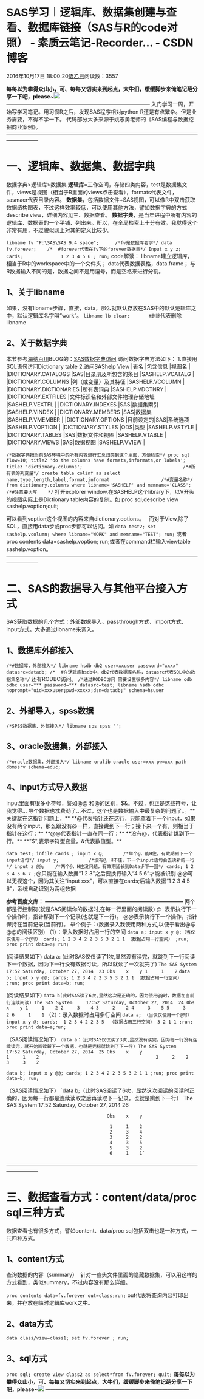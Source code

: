 
# SAS学习︱逻辑库、数据集创建与查看、数据库链接（SAS与R的code对照） - 素质云笔记-Recorder... - CSDN博客

2016年10月17日 18:00:20[悟乙己](https://me.csdn.net/sinat_26917383)阅读数：3557




**每每以为攀得众山小，可、每每又切实来到起点，大牛们，缓缓脚步来俺笔记葩分享一下吧，please~**![](https://img-blog.csdn.net/20161213101203247)
———————————————————————————
入门学习一周，开始写学习笔记。用习惯R之后，发现SAS程序相对python R还是有点繁杂。但是业务需要，不得不学一下。
代码部分大多来源于姚志勇老师的《SAS编程与数据挖掘商业案例》。
——————————————————————————————————————————

# 一、逻辑库、数据集、数据字典
数据字典>逻辑库>数据集
**逻辑库**=工作空间，存储四类内容，test是数据集文件，views是视图（相当于R里面的views点击查看），formats代表文件，sasmacr代表目录内容。
**数据集**，包括数据文件+SAS视图，可以像R中双击获取数据结构图表，不过这样效率较低，可以使用其他方法，譬如数据字典的方式describe view，详细内容见三、数据查看。
**数据字典**，是当年进程中所有内容的逻辑库、数据表的一个平铺、列出来。所以，在全局检索上十分有效。我觉得这个非常有用，不过貌似网上对其的定义比较少。

`libname fv "F:\SAS\SAS 9.4 space";      /*fv是数据库名字*/
data fv.forever;    /*  #forever代表在fv下的forever数据集*/
Input x y z;
Cards;             
1 2 3
4 5 6
;
run;`
code解读：
libname建立逻辑库，相当于R中的workspace中的一个文件夹；
data代表数据表格，data.frame；
与R数据输入不同的是，数据之间不是用逗号，而是空格来进行分割。

## 1、关于libname
如果，没有libname步骤，直接，data，那么就默认存放在SAS中的默认逻辑库之中，默认逻辑库名字叫“work”。
`libname lb clear;       #删除`代表删除libname

## 2、关于数据字典
本节参考[海纳百川](http://www.cnblogs.com/qlp1982/)BLOG的：[SAS数据字典访问](http://www.cnblogs.com/qlp1982/archive/2012/08/20/2647641.html)
访问数据字典方法如下：
1.直接用SQL语句访问Dictionary table
2.访问SAShelp View
|表名
|包含信息
|视图名
|
|DICTIONARY.CATALOGS
|SAS|目录册及所包含的条目
|SASHELP.VCATALG
|
|DICTIONARY.COLUMNS
|列（或变量）及其特征
|SASHELP.VCOLUMN
|
|DICTIONARY.DICTIONARIES
|所有表词典
|SASHELP.VDCTNRY
|
|DICTIONARY.EXTFILES
|文件标识名和外部文件物理存储地址
|SASHELP.VEXTFL
|
|DICTIONARY.INDEXES
|SAS|数据集索引
|SASHELP.VINDEX
|
|DICTIONARY.MEMBERS
|SAS|数据集
|SASHELP.VMEMBER
|
|DICTIONARY.OPTIONS
|目前设定的|SAS|系统选项
|SASHELP.VOPTION
|
|DICTIONARY.STYLES
|ODS|类型
|SASHELP.VSTYLE
|
|DICTIONARY.TABLES
|SAS|数据文件和视图
|SASHELP.VTABLE
|
|DICTIONARY.VIEWS
|SAS|数据视图
|SASHELP.VVIEW
|

`/*数据字典把当前SAS环境中的所有内容进行汇总归类到这个里面，方便检索*/
proc sql flow=10;
title2 'do the columns have formats,informats,or labels';
title3 'dictionary.columns';                                    
/*#所有表的列变量*/
create table colinf as
select name,type,length,label,format,informat                  
/*#变量名称*/
from dictionary.columns
where libname='SASHELP' and memname='CLASS';
/*#注意要大写	*/`
打开explorer window,在SASHELP这个library下，以V开头的视图实际上是Dictionary table内容的复制。如
proc sql;describe view sashelp.voption;quit;

可以看到voption这个视图的内容来自dictionary.options。   而对于View,除了SQL，直接用data步或proc步都可以访问。如
`data test2;
set sashelp.vcolumn;
where libname="WORK" and memname="TEST";
run;`
或者
proc contents data=sashelp.voption;
run;或者在command栏输入viewtable sashelp.voption。
——————————————————————————————————————————

# 二、SAS的数据导入与其他平台接入方式

SAS获取数据的几个方式：外部数据导入、passthrough方式、import方式、input方式。大多通过libname来调入。
## 1、数据库外部接入
`/*#数据库，外部接入*/
libname hsdb db2 user=xxuser password="xxxx" datasrc=datadb;
/*	#在逻辑库hsdb中，db2代表数据库名称，datasrc代表SQL中的数据集名称*/`
还有RODBC访问。
`/*通过RODBC访问 需要设置很多内容*/
libname odb odbc user=*** password=*** datasrc=test;
libname hsdb odbc noprompt="uid=xxxuser;pwd=xxxxx;dsn=datadb;" schema=hsuser`

## 2、外部导入，spss数据
`/*SPSS数据集，外部接入*/
libname sps spss '';`
## 3、oracle数据集，外部接入
`/*oracle数据集，外部接入*/
libname oralib oracle user=xxx pw=xxx path dbmssrv schema=educ;`
## 4、input方式导入数据
input里面有很多小符号，譬如@@ 和@的区别，$&。不过，也正是这些符号，让我觉得... 导个数据也忒费劲了...不过，这个也是数据输入中最复杂的问题了。。**关键就在这指针问题上，**
**@代表指针还在这行，只能罩着下一个input，如果没有两个input，那么跟没有@一样，直接跳到下一行；接下来一个有，则相当于指针在这行；**
**@@代表指针一直在同一行；**
**没有@，代表指针跳到下一行。**
**"$",表示字符型变量，&代表数值型。**

`data test;
    infile cards ;
    input x @;       /*单个@，能H住，有效期到下一个input语句*/
    input y;           /*没有@，H不住，下一个input语句会去读新的一行*/
    input z @@;    /*两个@，H住没问题，有效期延长到Data步下一圈*/
cards;
1 2 3
4 5 6
7
;`@只能在输入数据“1 2 3”之后要换行输入“4 5 6”才能被识别
@@可以无视这个，因为其关注“input xxx”，可以直接在cards;后输入数据“1 2 3 4 5 6”，系统自动识别为两组数据

**参考百度文库：**
**——————————————————————————**
两个都是行控制符(就是SAS阅读你的数据时,在每一行里面的阅读数)
@  表示执行下一个操作时，指针移到下一个记录(也就是下一行)。
@@表示执行下一个操作，指针保持在当前记录(当前行)。
举个例子：(数据录入我使用两种方式,以便于看出@与@@的阅读区别)
（1）：录入数据时占用一行的空间
`data a;
  input x y @;（当仅仅使用一个@时）
  cards;
  1 2 3 4 2 2 3 5 3 2 1 1 （数据占用一行空间）
  ;run;
proc print data=a;
run;`

(阅读结果如下)
data a: (此时SAS仅仅读了1次,显然没有读完，就跳到下一行阅读下一个数据，因为下一行没有数据可读，所以就读了一次就完了)
`The SAS System     17:52 Saturday, October 27, 2014  23
                                         Obs    x    y
                                          1     1    2`
`data b;
  input x y @@;
  cards;
  1 2 3 4 2 2 3 5 3 2 1 1 （数据占用一行空间）
  ;run;
proc print data=b;
run;`

(阅读结果如下)
`data b(此时SAS读了6次,显然这次是正确的，因为使用@@时，数据在当前行连续阅读)
            The SAS System     17:52 Saturday, October 27, 2014  24
                                         Obs    x    y
                                          1     1    2
                                          2     3    4
                                          3     2    2
                                          4     3    5
                                          5     3    2
                                          6     1    1`
（2）：录入数据时占用多行空间
`data a; （当仅仅使用一个@时）
  input x y @;
  cards;  1 2 3 4
2 2 3 5  （数据占用三行空间）
         3 2 1 1
  ;run;
proc print data=a;run;`

（SAS阅读情况如下）
`data a：(此时SAS仅仅读了3次,显然没有读完，因为每一行没有连续读完，就开始阅读新下一个数据，也就是光标就跳到了下一行)
     The SAS System     17:52 Saturday, October 27, 2014  25
                                         Obs    x    y                                          
                                          1     1    2                                          
                                          2     2    2                                          
                                          3     3    2`

`data b;
  input x y @@;
  cards;
  1 2 3 4
  2 2 3 5
  3 2 1 1
  ;run;
proc print data=b;
run;`

（SAS阅读情况如下）
`data b;（此时SAS阅读了6次，显然这次阅读的阅读时正确的，因为每一行都是连续读取之后再读取下一记录，也就是跳到下一行）
           The SAS System     17:52 Saturday, October 27, 2014  26
                                                                                                
                                         Obs    x    y                                          
                                                                                                
                                          1     1    2                                          
                                          2     3    4                                          
                                          3     2    2                                          
                                          4     3    5                                          
                                          5     3    2                                          
                                          6     1    1`
——————————————————————————————————————————

# 三、数据查看方式：content/data/proc sql三种方式

数据查看也有很多方式，譬如content、data/proc sql包括双击也是一种方式，一共四种方式。
## 1、content方式
查询数据的内容（summary）  针对一些头文件里面的隐藏数据集，可以用这样的方式看到，类似summary，不过内容没有那么详细。

`proc contents data=fv.forever out=class;run;`
out代表将查询内容打印出来，并存放在临时逻辑库work之中。
## 2、data方式
`data class/view=class1;
set fv.forever
;
run;`
## 3、sql方式

`proc sql;
create view class2 as
select*from fv.forever;
quit;`
**每每以为攀得众山小，可、每每又切实来到起点，大牛们，缓缓脚步来俺笔记葩分享一下吧，please~**![](https://img-blog.csdn.net/20161213101203247)
———————————————————————————


